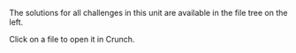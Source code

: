 The solutions for all challenges in this unit are available in the file tree on the left.

Click on a file to open it in Crunch.
